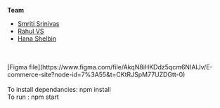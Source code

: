 **Team**
- [Smriti Srinivas](https://github.com/SmritiSrinivas3)
- [Rahul VS](https://github.com/rahulvs891)
- [Hana Shelbin](https://github.com/H-ana)
<br>
<br>
[Figma file](https://www.figma.com/file/AkqN8iHKDdz5qcm6NIAIJv/E-commerce-site?node-id=7%3A55&t=CKtRJSpM77UZDGtt-0)
<br>
<br>
To install dependancies: npm install
<br>
To run : npm start
